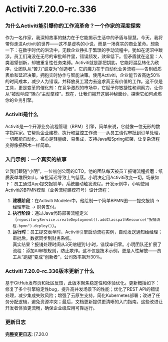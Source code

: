 # Activiti 7.20.0-rc.336
### 为什么Activiti能引爆你的工作流革命？一个作家的深度探索

作为一名作家，我深知故事的魅力在于它能揭示生活中的矛盾与智慧。今天，我将带你走进Activiti的世界——这不是虚构的小说，而是一场真实的商业革命。想象一下：在数字时代的洪流中，无数企业挣扎于繁琐的手动流程中，犹如在泥沼中跋涉。员工们淹没在无尽的审批邮件里，错误频发，效率低下。但矛盾就在这里：人类渴望创新，却被重复性任务束缚。Activiti就是那把钥匙，它能将混乱转化为秩序，让团队从“苦力”蜕变为“创造者”。它的魔力在于自动化业务流程——告别纸质表单和延迟决策，拥抱实时协作与智能决策。使用Activiti，企业能节省高达50%的时间成本，减少人为错误，并释放员工潜力去追求真正有价值的工作。这不仅是工具，更是变革的催化剂：在竞争激烈的市场中，它赋予你敏捷性和洞察力，让你从“被动响应”转向“主动掌控”。现在，让我们揭开这层神秘面纱，探索它如何点燃你的业务引擎。

### Activiti是什么
Activiti是一个开源业务流程管理（BPM）引擎，简单来说，它就像一位无形的数字指挥家。它帮助企业建模、执行和监控工作流——从员工请假审批到订单处理，一切都能自动化。核心是轻量级、易集成，支持Java和Spring框架，让复杂流程变得像搭积木一样简单。

### 入门示例：一个真实的故事
让我们跟随“小明”，一位初创公司的CTO。他的团队每天被员工报销流程折磨：纸质表单堆积如山，审批延迟导致士气低落。小明决定用Activiti改变一切。场景如下：员工通过App提交报销单，系统自动触发流程。开发示例中，小明使用Activiti的BPMN模型（业务流程建模符号）设计流程：  
1. **建模阶段**：在Activiti Modeler中，他绘制一个简单BPMN图——提交报销 → 经理审批 → 财务支付。  
2. **执行阶段**：通过Java代码部署流程定义（`repositoryService.createDeployment().addClasspathResource("报销流程.bpmn").deploy()`）。  
3. **运行时**：员工提交表单时，Activiti引擎启动流程实例，自动发送通知给经理；审批后，数据同步到财务系统。  
真实结果？报销处理时间从3天缩短到1小时，错误率归零。小明团队还扩展了流程：添加AI审核规则，防止欺诈。这不仅是技术示例，更是人性解放——员工从“跑腿”变成“创新者”，公司效率飙升30%。

### Activiti 7.20.0-rc.336版本更新了什么
基于GitHub发布页和社区反馈，此版本聚焦稳定性和体验优化。更新概括如下：修复了多个引擎稳定性bug，提升高并发场景下的性能；优化了REST API的错误处理，减少集成失败风险；增强了云原生支持，简化Kubernetes部署；改进了任务分配逻辑，避免资源冲突；最后，文档更新提供更清晰的入门指南。这些改进让开发者体验更流畅，确保企业级应用可靠运行。

### 更新日志
**完整变更日志**: [7.20.0